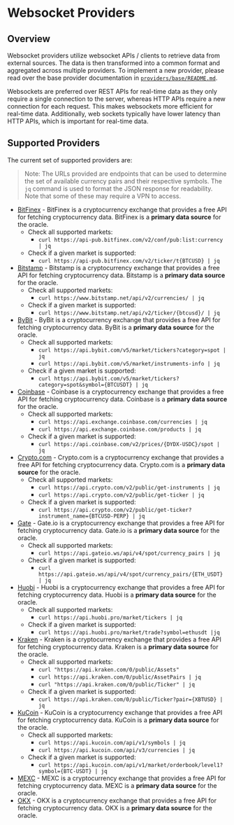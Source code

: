# Websocket Providers

## Overview

Websocket providers utilize websocket APIs / clients to retrieve data from external sources. The data is then transformed into a common format and aggregated across multiple providers. To implement a new provider, please read over the base provider documentation in [`providers/base/README.md`](../base/README.md).

Websockets are preferred over REST APIs for real-time data as they only require a single connection to the server, whereas HTTP APIs require a new connection for each request. This makes websockets more efficient for real-time data. Additionally, web sockets typically have lower latency than HTTP APIs, which is important for real-time data.

## Supported Providers

The current set of supported providers are:

> Note: The URLs provided are endpoints that can be used to determine the set of available currency pairs and their respective symbols. The `jq` command is used to format the JSON response for readability. Note that some of these may require a VPN to access.

* [BitFinex](./bitfinex/README.md) - BitFinex is a cryptocurrency exchange that provides a free API for fetching cryptocurrency data. BitFinex is a **primary data source** for the oracle.
    * Check all supported markets: 
        * `curl https://api-pub.bitfinex.com/v2/conf/pub:list:currency | jq`
    * Check if a given market is supported: 
        * `curl https://api-pub.bitfinex.com/v2/ticker/t{BTCUSD} | jq`
* [Bitstamp](./bitstamp/README.md) - Bitstamp is a cryptocurrency exchange that provides a free API for fetching cryptocurrency data. Bitstamp is a **primary data source** for the oracle.
    * Check all supported markets:
        * `curl https://www.bitstamp.net/api/v2/currencies/ | jq`
    * Check if a given market is supported:
        * `curl https://www.bitstamp.net/api/v2/ticker/{btcusd}/ | jq`
* [ByBit](./bybit/README.md) - ByBit is a cryptocurrency exchange that provides a free API for fetching cryptocurrency data. ByBit is a **primary data source** for the oracle.
    * Check all supported markets:
        * `curl https://api.bybit.com/v5/market/tickers?category=spot | jq`
        * `curl https://api.bybit.com/v5/market/instruments-info | jq`
    * Check if a given market is supported:
        *  `curl https://api.bybit.com/v5/market/tickers?category=spot&symbol={BTCUSDT} | jq`
* [Coinbase](./coinbase/README.md) - Coinbase is a cryptocurrency exchange that provides a free API for fetching cryptocurrency data. Coinbase is a **primary data source** for the oracle.
    * Check all supported markets: 
        * `curl https://api.exchange.coinbase.com/currencies | jq`
        * `curl https://api.exchange.coinbase.com/products | jq`
    * Check if a given market is supported: 
        * `curl https://api.coinbase.com/v2/prices/{DYDX-USDC}/spot | jq`
* [Crypto.com](./cryptodotcom/README.md) - Crypto.com is a cryptocurrency exchange that provides a free API for fetching cryptocurrency data. Crypto.com is a **primary data source** for the oracle.
    * Check all supported markets:
        * `curl https://api.crypto.com/v2/public/get-instruments | jq`
        * `curl https://api.crypto.com/v2/public/get-ticker | jq`
    * Check if a given market is supported:
        * `curl https://api.crypto.com/v2/public/get-ticker?instrument_name={BTCUSD-PERP} | jq`
* [Gate](./gate/README.md) - Gate.io is a cryptocurrency exchange that provides a free API for fetching cryptocurrency data. Gate.io is a **primary data source** for the oracle.
    * Check all supported markets:
        * `curl https://api.gateio.ws/api/v4/spot/currency_pairs | jq`
    * Check if a given market is supported:
        * `curl https://api.gateio.ws/api/v4/spot/currency_pairs/{ETH_USDT} | jq`
* [Huobi](./huobi/README.md) - Huobi is a cryptocurrency exchange that provides a free API for fetching cryptocurrency data. Huobi is a **primary data source** for the oracle.
    * Check all supported markets:
        * `curl https://api.huobi.pro/market/tickers | jq`
    * Check if a given market is supported:
        * `curl https://api.huobi.pro/market/trade?symbol=ethusdt |jq`
* [Kraken](./kraken/README.md) - Kraken is a cryptocurrency exchange that provides a free API for fetching cryptocurrency data. Kraken is a **primary data source** for the oracle.
    * Check all supported markets:
        * `curl "https://api.kraken.com/0/public/Assets"` 
        * `curl https://api.kraken.com/0/public/AssetPairs | jq`
        * `curl "https://api.kraken.com/0/public/Ticker" | jq`
    * Check if a given market is supported:
        * `curl https://api.kraken.com/0/public/Ticker?pair={XBTUSD} | jq`
* [KuCoin](./kucoin/README.md) - KuCoin is a cryptocurrency exchange that provides a free API for fetching cryptocurrency data. KuCoin is a **primary data source** for the oracle.
    * Check all supported markets:
        * `curl https://api.kucoin.com/api/v1/symbols | jq`
        * `curl https://api.kucoin.com/api/v3/currencies | jq`
    * Check if a given market is supported:
        * `curl https://api.kucoin.com/api/v1/market/orderbook/level1?symbol={BTC-USDT} | jq`
* [MEXC](./mexc/README.md) - MEXC is a cryptocurrency exchange that provides a free API for fetching cryptocurrency data. MEXC is a **primary data source** for the oracle.
* [OKX](./okx/README.md) - OKX is a cryptocurrency exchange that provides a free API for fetching cryptocurrency data. OKX is a **primary data source** for the oracle.
